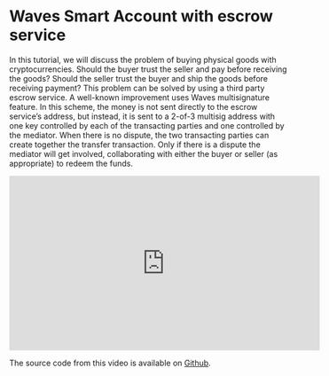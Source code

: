 # Waves Smart Account with escrow service

In this tutorial, we will discuss the problem of buying physical goods with cryptocurrencies. Should the buyer trust the seller and pay before receiving the goods? Should the seller trust the buyer and ship the goods before receiving payment? This problem can be solved by using a third party escrow service. A well-known improvement uses Waves multisignature feature. In this scheme, the money is not sent directly to the escrow service’s address, but instead, it is sent to a 2-of-3 multisig address with one key controlled by each of the transacting parties and one controlled by the mediator. When there is no dispute, the two transacting parties can create together the transfer transaction. Only if there is a dispute the mediator will get involved, collaborating with either the buyer or seller (as appropriate) to redeem the funds.

<iframe width="560" height="315" src="https://www.youtube.com/embed/31dwYcgb65M?rel=0" frameborder="0" allow="accelerometer; autoplay; encrypted-media; gyroscope; picture-in-picture" allowfullscreen></iframe>

The source code from this video is available on [Github](https://github.com/Nazeim/Waves-Smart-Contracts-Tutorials/blob/master/src/main/java/Escrow.java).
